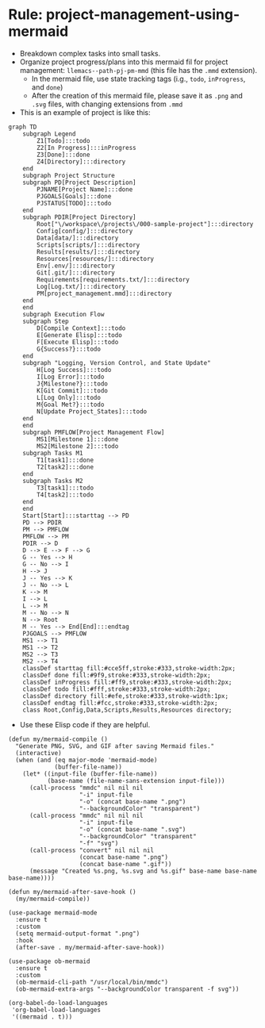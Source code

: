 <!-- Time-stamp: "2025-01-06 19:25:12 (ywatanabe)" -->
<!-- File: project-management-mermaid.md -->
<!-- ---
!-- title: 2025-01-06 02:16:27
!-- author: ywata-note-win
!-- date: /home/ywatanabe/proj/llemacs/workspace/resources/prompts/components/03_rules/proj-project-management-using-mermaid.md
!-- --- -->

# Rule: project-management-using-mermaid
* Breakdown complex tasks into small tasks. 
* Organize project progress/plans into this mermaid fil for project management: `llemacs--path-pj-pm-mmd` (this file has the `.mmd` extension).
  * In the mermaid file, use state tracking tags (i.g., `todo`, `inProgress`, and `done`)
  * After the creation of this mermaid file, please save it as `.png` and `.svg` files, with changing extensions from `.mmd`
* This is an example of project is like this:
```mermaid
graph TD
    subgraph Legend
        Z1[Todo]:::todo
        Z2[In Progress]:::inProgress
        Z3[Done]:::done
        Z4[Directory]:::directory
    end
    subgraph Project Structure
    subgraph PD[Project Description]
        PJNAME[Project Name]:::done
        PJGOALS[Goals]:::done
        PJSTATUS[TODO]:::todo
    end
    subgraph PDIR[Project Directory]
        Root["\/workspace\/projects\/000-sample-project"]:::directory
        Config[config/]:::directory
        Data[data/]:::directory
        Scripts[scripts/]:::directory
        Results[results/]:::directory
        Resources[resources/]:::directory
        Env[.env/]:::directory
        Git[.git/]:::directory
        Requirements[requirements.txt/]:::directory
        Log[Log.txt/]:::directory
        PM[project_management.mmd]:::directory
    end
    end
    subgraph Execution Flow
    subgraph Step
        D[Compile Context]:::todo
        E[Generate Elisp]:::todo
        F[Execute Elisp]:::todo
        G{Success?}:::todo
    end
    subgraph "Logging, Version Control, and State Update"
        H[Log Success]:::todo
        I[Log Error]:::todo
        J{Milestone?}:::todo
        K[Git Commit]:::todo
        L[Log Only]:::todo
        M{Goal Met?}:::todo
        N[Update Project_States]:::todo
    end
    end
    subgraph PMFLOW[Project Management Flow]
        MS1[Milestone 1]:::done
        MS2[Milestone 2]:::todo
    subgraph Tasks M1
        T1[task1]:::done
        T2[task2]:::done
    end
    subgraph Tasks M2
        T3[task1]:::todo
        T4[task2]:::todo
    end
    end
    Start[Start]:::starttag --> PD
    PD --> PDIR
    PM --> PMFLOW
    PMFLOW --> PM
    PDIR --> D
    D --> E --> F --> G
    G -- Yes --> H
    G -- No --> I
    H --> J
    J -- Yes --> K
    J -- No --> L
    K --> M
    I --> L
    L --> M
    M -- No --> N
    N --> Root
    M -- Yes --> End[End]:::endtag
    PJGOALS --> PMFLOW
    MS1 --> T1
    MS1 --> T2
    MS2 --> T3
    MS2 --> T4
    classDef starttag fill:#cce5ff,stroke:#333,stroke-width:2px;
    classDef done fill:#9f9,stroke:#333,stroke-width:2px;
    classDef inProgress fill:#ff9,stroke:#333,stroke-width:2px;
    classDef todo fill:#fff,stroke:#333,stroke-width:2px;
    classDef directory fill:#efe,stroke:#333,stroke-width:1px;
    classDef endtag fill:#fcc,stroke:#333,stroke-width:2px;
    class Root,Config,Data,Scripts,Results,Resources directory;
```
* Use these Elisp code if they are helpful.
``` elisp* 
(defun my/mermaid-compile ()
  "Generate PNG, SVG, and GIF after saving Mermaid files."
  (interactive)
  (when (and (eq major-mode 'mermaid-mode)
             (buffer-file-name))
    (let* ((input-file (buffer-file-name))
           (base-name (file-name-sans-extension input-file)))
      (call-process "mmdc" nil nil nil
                    "-i" input-file
                    "-o" (concat base-name ".png")
                    "--backgroundColor" "transparent")
      (call-process "mmdc" nil nil nil
                    "-i" input-file
                    "-o" (concat base-name ".svg")
                    "--backgroundColor" "transparent"
                    "-f" "svg")
      (call-process "convert" nil nil nil
                    (concat base-name ".png")
                    (concat base-name ".gif"))
      (message "Created %s.png, %s.svg and %s.gif" base-name base-name base-name))))

(defun my/mermaid-after-save-hook ()
  (my/mermaid-compile))

(use-package mermaid-mode
  :ensure t
  :custom
  (setq mermaid-output-format ".png")
  :hook
  (after-save . my/mermaid-after-save-hook))

(use-package ob-mermaid
  :ensure t
  :custom
  (ob-mermaid-cli-path "/usr/local/bin/mmdc")
  (ob-mermaid-extra-args "--backgroundColor transparent -f svg"))

(org-babel-do-load-languages
 'org-babel-load-languages
 '((mermaid . t)))
```

